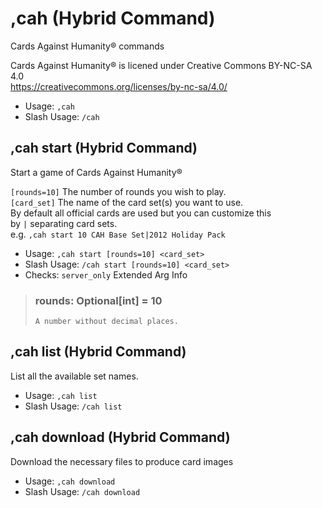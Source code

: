 # ,cah (Hybrid Command)
Cards Against Humanity®️ commands<br/>

Cards Against Humanity®️ is licened under Creative Commons BY-NC-SA 4.0<br/>
https://creativecommons.org/licenses/by-nc-sa/4.0/<br/>
 - Usage: `,cah`
 - Slash Usage: `/cah`
## ,cah start (Hybrid Command)
Start a game of Cards Against Humanity®️<br/>

`[rounds=10]` The number of rounds you wish to play.<br/>
`[card_set]` The name of the card set(s) you want to use.<br/>
By default all official cards are used but you can customize this<br/>
by `|` separating card sets.<br/>
e.g. `,cah start 10 CAH Base Set|2012 Holiday Pack`<br/>
 - Usage: `,cah start [rounds=10] <card_set>`
 - Slash Usage: `/cah start [rounds=10] <card_set>`
 - Checks: `server_only`
Extended Arg Info
> ### rounds: Optional[int] = 10
> ```
> A number without decimal places.
> ```
## ,cah list (Hybrid Command)
List all the available set names.<br/>
 - Usage: `,cah list`
 - Slash Usage: `/cah list`
## ,cah download (Hybrid Command)
Download the necessary files to produce card images<br/>
 - Usage: `,cah download`
 - Slash Usage: `/cah download`
